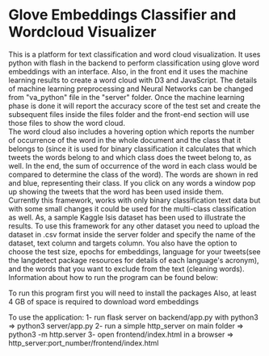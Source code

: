 # Glove Embeddings Classifier and Wordcloud Visualizer
 This is a platform for text classification and word cloud visualization. It uses python with flash in the backend to perform classification using glove word embeddings with an interface. Also, in the front end it uses the machine learning results to create a word cloud with D3 and JavaScript. 
The details of machine learning preprocessing and Neural Networks can be changed from "va_python" file in the "server" folder. Once the machine learning phase is done it will report the accuracy score of the test set and create the subsequent files inside the files folder and the front-end section will use those files to show the word cloud.  
The word cloud also includes a hovering option which reports the number of occurrence of the word in the whole document and the class that it belongs to (since it is used for binary classification it calculates that which tweets the words belong to and which class does the tweet belong to, as well. In the end, the sum of occurrence of the word in each class would be compared to determine the class of the word). The words are shown in red and blue, representing their class. If you click on any words a window pop up showing the tweets that the word has been used inside them.  
Currently this framework, works with only binary classification text data but with some small changes it could be used for the multi-class classification as well. 
As, a sample Kaggle Isis dataset has been used to illustrate the results.
To use this framework for any other dataset you need to upload the dataset in .csv format inside the server folder and specify the name of the dataset, text column and targets column. You also have the option to choose the test size, epochs for embeddings, language for your tweets(see the langdetect package resources for details of each language's acronym), and the words that you want to exclude from the text (cleaning words).  
Information about how to run the program can be found below:


To run this program first you will need to install the packages
Also, at least 4 GB of space is required to download word embeddings



To use the application:
1- run flask server on backend/app.py with python3 => python3 server/app.py
2- run a simple http_server on main folder => python3 -m http.server
3- open frontend/index.html in a browser => http_server:port_number/frontend/index.html

